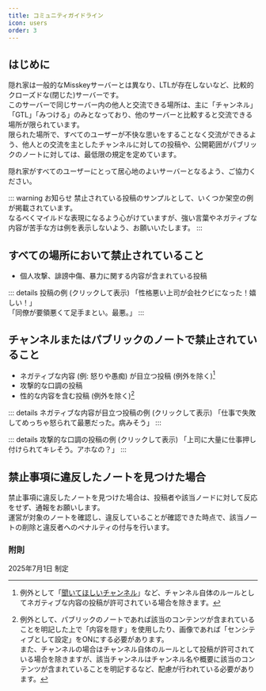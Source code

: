 ```yaml
---
title: コミュニティガイドライン
icon: users
order: 3
---
```


## はじめに
隠れ家は一般的なMisskeyサーバーとは異なり、LTLが存在しないなど、比較的クローズドな(閉じた)サーバーです。  
このサーバーで同じサーバー内の他人と交流できる場所は、主に「チャンネル」「GTL」「みつける」のみとなっており、他のサーバーと比較すると交流できる場所が限られています。  
限られた場所で、すべてのユーザーが不快な思いをすることなく交流ができるよう、他人との交流を主としたチャンネルに対しての投稿や、公開範囲がパブリックのノートに対しては、最低限の規定を定めています。  

隠れ家がすべてのユーザーにとって居心地のよいサーバーとなるよう、ご協力ください。

::: warning お知らせ
禁止されている投稿のサンプルとして、いくつか架空の例が掲載されています。  
なるべくマイルドな表現になるよう心がけていますが、強い言葉やネガティブな内容が苦手な方は例を表示しないよう、お願いいたします。
:::

## すべての場所において禁止されていること
- 個人攻撃、誹謗中傷、暴力に関する内容が含まれている投稿

::: details 投稿の例 (クリックして表示)
「性格悪い上司が会社クビになった！嬉しい！」  
「同僚が要領悪くて足手まとい。最悪。」
:::

## チャンネルまたはパブリックのノートで禁止されていること
- ネガティブな内容 (例: 怒りや愚痴) が目立つ投稿 (例外を除く)[^1]
- 攻撃的な口調の投稿 
- 性的な内容を含む投稿 (例外を除く)[^2]

::: details ネガティブな内容が目立つ投稿の例 (クリックして表示)
「仕事で失敗してめっちゃ怒られて最悪だった。病みそう」
:::

::: details 攻撃的な口調の投稿の例 (クリックして表示)
「上司に大量に仕事押し付けられてキレそう。アホなの？」
:::

## 禁止事項に違反したノートを見つけた場合
禁止事項に違反したノートを見つけた場合は、投稿者や該当ノードに対して反応をせず、通報をお願いします。  
運営が対象のノートを確認し、違反していることが確認できた時点で、該当ノートの削除と違反者へのペナルティの付与を行います。

### 附則
2025年7月1日 制定 

[^1]: 例外として「[聞いてほしいチャンネル](https://misskey.yukineko.me/channels/9f1zxmot91)」など、チャンネル自体のルールとしてネガティブな内容の投稿が許可されている場合を除きます。
[^2]: 例外として、パブリックのノートであれば該当のコンテンツが含まれていることを明記した上で「内容を隠す」を使用したり、画像であれば「センシティブとして設定」をONにする必要があります。  
また、チャンネルの場合はチャンネル自体のルールとして投稿が許可されている場合を除きますが、該当チャンネルはチャンネル名や概要に該当のコンテンツが含まれていることを明記するなど、配慮が行われている必要があります。